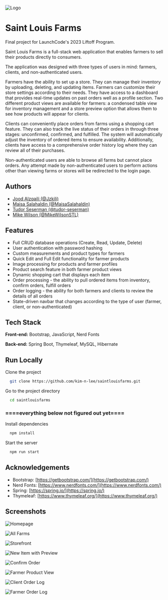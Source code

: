 
![Logo](https://github.com/kim-n-lee/saintlouisfarms/blob/main/src/main/resources/static/assets/img/bg-masthead.jpg?raw=true)


# Saint Louis Farms

Final project for LaunchCode's 2023 Liftoff Program.

Saint Louis Farms is a full-stack web application that enables farmers to sell their products directly to consumers.

The application was designed with three types of users in mind: farmers, clients, and non-authenticated users.

Farmers have the ability to set up a store. They can manage their inventory by uploading, deleting, and updating items. Farmers can customize their store settings according to their needs. They have access to a dashboard that provides real-time updates on past orders well as a profile section. Two different product views are available for farmers: a condensed table view for inventory management and a store preview option that allows them to see how products will appear for clients.

Clients can conveniently place orders from farms using a shopping cart feature. They can also track the live status of their orders in through three stages: unconfirmed, confirmed, and fulfilled. The system will automatically adjust the inventory of ordered items to ensure availability. Additionally, clients have access to a comprehensive order history log where they can review all of their purchases.

Non-authenticated users are able to browse all farms but cannot place orders. Any attempt made by non-authenticated users to perform actions other than viewing farms or stores will be redirected to the login page.

## Authors

- [Jood Alzqaili (@Jzkili)](https://github.com/Jzkili)
- [Maisa Salahaldin (@MaisaSalahaldin)](https://github.com/MaisaSalahaldin)
- [Tudor Seserman (@tudor-seserman)](https://github.com/tudor-seserman)
- [Mike Wilson (@MikeWilsonSTL)](https://www.github.com/MikeWilsonSTL)


## Features

- Full CRUD database operations (Create, Read, Update, Delete)
- User authentication with password hashing
- Custom measurements and product types for farmers
- Quick Edit and Full Edit functionality for farmer products
- Image processing for products and farmer profiles
- Product search feature in both farmer product views
- Dynamic shopping cart that displays each item
- Order processing - the ability to pull ordered items from inventory, confirm orders, fulfill orders
- Order logging - the ability for both farmers and clients to review the details of all orders
- State-driven navbar that changes according to the type of user (farmer, client, or non-authenticated)
## Tech Stack

**Front-end:** Bootstrap, JavaScript, Nerd Fonts

**Back-end:** Spring Boot, Thymeleaf, MySQL, Hibernate

## Run Locally

Clone the project

```bash
  git clone https://github.com/kim-n-lee/saintlouisfarms.git
```

Go to the project directory

```bash
  cd saintlouisfarms
```

### ====everything below not figured out yet====

Install dependencies

```bash
  npm install
```

Start the server

```bash
  npm run start
```


## Acknowledgements

 - Bootstrap: [https://getbootstrap.com/](https://getbootstrap.com/)
 - Nerd Fonts: [https://www.nerdfonts.com/](https://www.nerdfonts.com/)
 - Spring: [https://spring.io/](https://spring.io/)
 - Thymeleaf: [https://www.thymeleaf.org/](https://www.thymeleaf.org/)

## Screenshots

![Homepage](https://github.com/kim-n-lee/saintlouisfarms/blob/readme-resources/src/main/resources/static/assets/img/screenshots/homepage.png?raw=true)

![All Farms](https://github.com/kim-n-lee/saintlouisfarms/blob/readme-resources/src/main/resources/static/assets/img/screenshots/all-farms.png?raw=true)

![Storefront](https://github.com/kim-n-lee/saintlouisfarms/blob/readme-resources/src/main/resources/static/assets/img/screenshots/storefront.png?raw=true)

![New Item with Preview](https://github.com/kim-n-lee/saintlouisfarms/blob/readme-resources/src/main/resources/static/assets/img/screenshots/new-item-with-preview.png?raw=true)

![Confirm Order](https://github.com/kim-n-lee/saintlouisfarms/blob/readme-resources/src/main/resources/static/assets/img/screenshots/confirm-order.png?raw=true)

![Farmer Product View](https://github.com/kim-n-lee/saintlouisfarms/blob/readme-resources/src/main/resources/static/assets/img/screenshots/farmer-product-view.png?raw=true)

![Client Order Log](https://github.com/kim-n-lee/saintlouisfarms/blob/readme-resources/src/main/resources/static/assets/img/screenshots/client-order-log.png?raw=true)

![Farmer Order Log](https://github.com/kim-n-lee/saintlouisfarms/blob/readme-resources/src/main/resources/static/assets/img/screenshots/farmer-order-log.png?raw=true)
